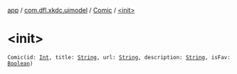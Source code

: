 [app](../../index.md) / [com.dfl.xkdc.uimodel](../index.md) / [Comic](index.md) / [&lt;init&gt;](./-init-.md)

# &lt;init&gt;

`Comic(id: `[`Int`](https://kotlinlang.org/api/latest/jvm/stdlib/kotlin/-int/index.html)`, title: `[`String`](https://kotlinlang.org/api/latest/jvm/stdlib/kotlin/-string/index.html)`, url: `[`String`](https://kotlinlang.org/api/latest/jvm/stdlib/kotlin/-string/index.html)`, description: `[`String`](https://kotlinlang.org/api/latest/jvm/stdlib/kotlin/-string/index.html)`, isFav: `[`Boolean`](https://kotlinlang.org/api/latest/jvm/stdlib/kotlin/-boolean/index.html)`)`